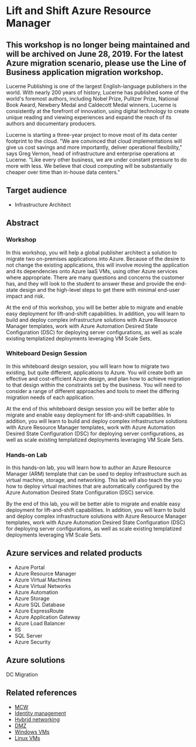 # Lift and Shift Azure Resource Manager

## This workshop is no longer being maintained and will be archived on June 28, 2019. For the latest Azure migration scenario, please use the Line of Business application migration workshop. 

Lucerne Publishing is one of the largest English-language publishers in the world. With nearly 200 years of history, Lucerne has published some of the world's foremost authors, including Nobel Prize, Pulitzer Prize, National Book Award, Newbery Medal and Caldecott Medal winners. Lucerne is consistently at the forefront of innovation, using digital technology to create unique reading and viewing experiences and expand the reach of its authors and documentary producers.

Lucerne is starting a three-year project to move most of its data center footprint to the cloud. "We are convinced that cloud implementations will give us cost savings and more importantly, deliver operational flexibility," says Greg Vernon, head of infrastructure and enterprise operations at Lucerne. "Like every other business, we are under constant pressure to do more with less. We believe that cloud computing will be substantially cheaper over time than in-house data centers."

## Target audience

- Infrastructure Architect 

## Abstract

### Workshop

In this workshop, you will help a global publisher architect a solution to migrate two on-premises applications into Azure. Because of the desire to not change the existing applications, this will involve moving the application and its dependencies onto Azure IaaS VMs, using other Azure services where appropriate. There are many questions and concerns the customer has, and they will look to the student to answer these and provide the end-state design and the high-level steps to get there with minimal end-user impact and risk.

At the end of this workshop, you will be better able to migrate and enable easy deployment for lift-and-shift capabilities. In addition, you will learn to build and deploy complex infrastructure solutions with Azure Resource Manager templates, work with Azure Automation Desired State Configuration (DSC) for deploying server configurations, as well as scale existing templatized deployments leveraging VM Scale Sets.

### Whiteboard Design Session

In this whiteboard design session, you will learn how to migrate two existing, but quite different, applications to Azure. You will create both an effective and cost-efficient Azure design, and plan how to achieve migration to that design within the constraints set by the business. You will need to consider a range of different approaches and tools to meet the differing migration needs of each application.

At the end of this whiteboard design session you will be better able to migrate and enable easy deployment for lift-and-shift capabilities. In addition, you will learn to build and deploy complex infrastructure solutions with Azure Resource Manager templates, work with Azure Automation Desired State Configuration (DSC) for deploying server configurations, as well as scale existing templatized deployments leveraging VM Scale Sets.

### Hands-on Lab

In this hands-on lab, you will learn how to author an Azure Resource Manager (ARM) template that can be used to deploy infrastructure such as virtual machine, storage, and networking. This lab will also teach the you how to deploy virtual machines that are automatically configured by the Azure Automation Desired State Configuration (DSC) service.

By the end of this lab, you will be better able to migrate and enable easy deployment for lift-and-shift capabilities. In addition, you will learn to build and deploy complex infrastructure solutions with Azure Resource Manager templates, work with Azure Automation Desired State Configuration (DSC) for deploying server configurations, as well as scale existing templatized deployments leveraging VM Scale Sets.

## Azure services and related products
- Azure Portal
- Azure Resource Manager
- Azure Virtual Machines
- Azure Virtual Networks
- Azure Automation
- Azure Storage
- Azure SQL Database
- Azure ExpressRoute
- Azure Application Gateway
- Azure Load Balancer
- IIS
- SQL Server
- Azure Security

## Azure solutions
DC Migration

## Related references
- [MCW](https://github.com/Microsoft/MCW)
- [Identity management](https://microsoft.sharepoint.com/sites/infopedia/pages/layouts/kcdoc.aspx?k=g01kc-1-30343)
- [Hybrid networking](https://microsoft.sharepoint.com/sites/infopedia/pages/layouts/kcdoc.aspx?k=g01kc-1-30341)
- [DMZ](https://microsoft.sharepoint.com/sites/infopedia/pages/layouts/kcdoc.aspx?k=g01kc-1-30342)
- [Windows VMs](https://microsoft.sharepoint.com/sites/infopedia/pages/layouts/kcdoc.aspx?k=g01kc-1-30344)
- [Linux VMs](https://microsoft.sharepoint.com/sites/infopedia/pages/layouts/kcdoc.aspx?k=g01kc-1-30345)

